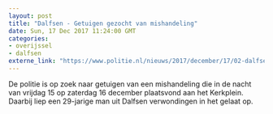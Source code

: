 ```yaml
---
layout: post
title: "Dalfsen - Getuigen gezocht van mishandeling"
date: Sun, 17 Dec 2017 11:24:00 GMT
categories: 
- overijssel 
- dalfsen 
externe_link: "https://www.politie.nl/nieuws/2017/december/17/02-dalfsen-getuigen-gezocht-van-mishandeling.html"
---
```


De politie is op zoek naar getuigen van een mishandeling die in de nacht van vrijdag 15 op zaterdag 16 december plaatsvond aan het Kerkplein. Daarbij liep een 29-jarige man uit Dalfsen verwondingen in het gelaat op.
